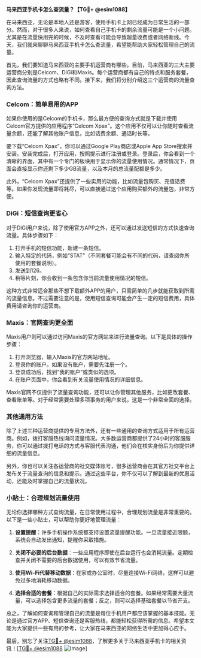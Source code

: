 **马来西亚手机卡怎么查流量？【TG💪+ @esim1088】**

在马来西亚，无论是本地人还是游客，使用手机卡上网已经成为日常生活的一部分。然而，对于很多人来说，如何查看自己手机卡的剩余流量可能是一个小问题。尤其是在流量快用完的时候，不及时查看可能会导致超量收费或者网络断线。今天，我们就来聊聊马来西亚手机卡怎么查流量，希望能帮助大家轻松管理自己的流量。

首先，我们要知道马来西亚的主要手机运营商有哪些。目前，马来西亚的三大主要运营商分别是Celcom、DiGi和Maxis。每个运营商都有自己的特点和服务套餐，因此查询流量的方式也略有不同。接下来，我们将分别介绍这三个运营商的流量查询方法。

### Celcom：简单易用的APP

如果你使用的是Celcom的手机卡，那么最方便的查询方式就是下载并使用Celcom官方提供的应用程序“Celcom Xpax”。这个应用不仅可以让你随时查看流量余额，还能了解其他账户信息，比如话费余额、通话时长等。

要下载“Celcom Xpax”，你可以通过Google Play商店或Apple App Store搜索并安装。安装完成后，打开应用，按照提示进行注册或登录。登录后，你会看到一个清晰的界面，其中有一个专门的板块用于显示你的流量使用情况。通常情况下，页面会直接显示你还剩下多少GB流量，以及本月的总流量配额是多少。

此外，“Celcom Xpax”还提供了一些实用的功能，比如流量包购买、充值话费等。如果你发现流量即将耗尽，可以直接通过这个应用购买额外的流量包，非常方便。

### DiGi：短信查询更省心

对于DiGi用户来说，除了使用官方APP之外，还可以通过发送短信的方式快速查询流量。具体步骤如下：

1. 打开手机的短信功能，新建一条短信。
2. 输入特定的代码，例如“STAT”（不同套餐可能会有不同的代码，请查阅你所使用的套餐说明）。
3. 发送到126。
4. 稍等片刻，你会收到一条包含你当前流量使用情况的短信。

这种方式非常适合那些不想下载额外APP的用户，只需简单的几步就能获取到所需的流量信息。不过需要注意的是，使用短信查询可能会产生一定的短信费用，具体费用请咨询你的运营商。

### Maxis：官网查询更全面

Maxis用户则可以通过访问Maxis的官方网站来进行流量查询。以下是具体的操作步骤：

1. 打开浏览器，输入Maxis的官方网站地址。
2. 登录你的账户。如果没有账户，需要先注册一个。
3. 登录成功后，找到“我的账户”或类似的选项。
4. 在账户页面中，你会看到有关流量使用情况的详细信息。

Maxis官网不仅提供了流量查询功能，还可以让你管理其他服务，比如更改套餐、查看账单等。对于经常需要处理多项事务的用户来说，这是一个非常全面的选择。

### 其他通用方法

除了上述三种运营商提供的专用方法外，还有一些通用的查询方式适用于所有运营商。例如，拨打客服热线询问流量情况。大多数运营商都提供了24小时的客服服务，你可以通过拨打电话的方式与客服代表沟通，他们会在核实身份后为你提供详细的流量信息。

另外，你也可以关注各运营商的社交媒体账号，很多运营商会在其官方社交平台上发布关于流量查询的信息和提示。通过这些平台，你不仅可以了解到最新的优惠活动，还能及时掌握自己的流量状况。

### 小贴士：合理规划流量使用

无论你选择哪种方式查询流量，在日常使用过程中，合理规划流量是非常重要的。以下是一些小贴士，可以帮助你更好地管理流量：

1. **设置提醒**：许多手机操作系统都支持设置流量提醒功能。一旦流量接近限额，系统会自动发出通知，提醒你采取措施。
   
2. **关闭不必要的后台数据**：一些应用程序即使在后台运行也会消耗流量。定期检查并关闭不需要的后台数据使用，可以有效节省流量。

3. **使用Wi-Fi代替移动数据**：在家或办公室时，尽量连接Wi-Fi网络，这样可以避免过多地消耗移动数据。

4. **选择合适的套餐**：根据自己的实际需求选择适合的套餐。如果经常需要大量流量，可以选择包含更多流量的套餐；反之，则可以选择基础套餐以节省开支。

总之，了解如何查询和管理自己的流量是每位手机用户都应该掌握的基本技能。无论是通过官方APP、短信查询还是客服热线，都能轻松获得所需的信息。希望本文能为大家提供一些有用的参考，让大家在马来西亚的网络生活中更加得心应手。

最后，别忘了关注[TG💪+ @esim1088](https://t.me/s/esim1088)，了解更多关于马来西亚手机卡的相关资讯！[[TG💪+ @esim1088](https://t.me/s/esim1088) ![Image](https://i.postimg.cc/4NQfJmqS/Snipaste-2025-05-13-00-14-12.png)]
